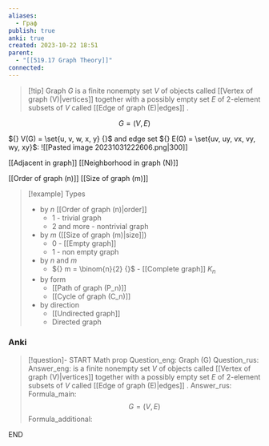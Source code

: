 ```yaml
---
aliases:
  - Граф
publish: true
anki: true
created: 2023-10-22 18:51
parent:
  - "[[519.17 Graph Theory]]"
connected:
---
```


> [!tip] Graph ${} G {}$
>  is a finite nonempty set ${} V {}$ of objects called [[Vertex of graph (V)|vertices]] together with a possibly empty set ${} E$ of 2-element subsets of $V$ called [[Edge of graph (E)|edges]] .

$$G = (V,E)$$

${} V(G) = \set{u, v, w, x, y} {}$ and edge set ${} E(G) = \set{uv, uy, vx, vy, wy, xy}$:
![[Pasted image 20231031222606.png|300]]

[[Adjacent in graph]]
[[Neighborhood in graph (N)]]


[[Order of graph (n)]]
[[Size of graph (m)]]

> [!example] Types
> - by $n {}$ [[Order of graph (n)|order]] 
> 	- 1 - trivial graph
> 	- 2 and more - nontrivial graph
> - by ${} m {}$ ([[Size of graph (m)|size]])
> 	- 0 - [[Empty graph]]
> 	- 1 - non empty graph
> - by ${} n$ and $m$
> 	- ${} m = \binom{n}{2} {}$ - [[Complete graph]] ${} K_n$
> - by form
> 	- [[Path of graph (P_n)]]
> 	- [[Cycle of graph (C_n)]]
> - by direction
> 	- [[Undirected graph]]
> 	- Directed graph


### Anki
> [!question]-
START
Math prop
Question_eng: Graph (G)
Question_rus: 
Answer_eng: is a finite nonempty set ${} V {}$ of objects called [[Vertex of graph (V)|vertices]] together with a possibly empty set ${} E$ of 2-element subsets of $V$ called [[Edge of graph (E)|edges]] .
Answer_rus: 
Formula_main: $$G = (V,E)$$
Formula_additional:
<!--ID: 1699164911412-->
END

 
















